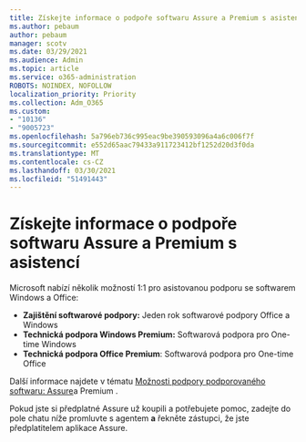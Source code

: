 ```yaml
---
title: Získejte informace o podpoře softwaru Assure a Premium s asistencí
ms.author: pebaum
author: pebaum
manager: scotv
ms.date: 03/29/2021
ms.audience: Admin
ms.topic: article
ms.service: o365-administration
ROBOTS: NOINDEX, NOFOLLOW
localization_priority: Priority
ms.collection: Adm_O365
ms.custom:
- "10136"
- "9005723"
ms.openlocfilehash: 5a796eb736c995eac9be390593096a4a6c006f7f
ms.sourcegitcommit: e552d65aac79433a911723412bf1252d20d3f0da
ms.translationtype: MT
ms.contentlocale: cs-CZ
ms.lasthandoff: 03/30/2021
ms.locfileid: "51491443"
---
```

# <a name="get-info-about-assure-and-premium-assisted-software-support"></a>Získejte informace o podpoře softwaru Assure a Premium s asistencí

Microsoft nabízí několik možností 1:1 pro asistovanou podporu se softwarem Windows a Office:

- **Zajištění softwarové podpory:** Jeden rok softwarové podpory Office a Windows
- **Technická podpora Windows Premium:** Softwarová podpora pro One-time Windows
- **Technická podpora Office Premium**: Softwarová podpora pro One-time Office

Další informace najdete v tématu [Možnosti podpory podporovaného softwaru: Assure](https://support.microsoft.com/help/4467230/assisted-software-support-options-assure-premium)a Premium .

Pokud jste si předplatné Assure už koupili a potřebujete pomoc, zadejte do pole chatu níže promluvte s agentem **a** řekněte zástupci, že jste předplatitelem aplikace Assure.


